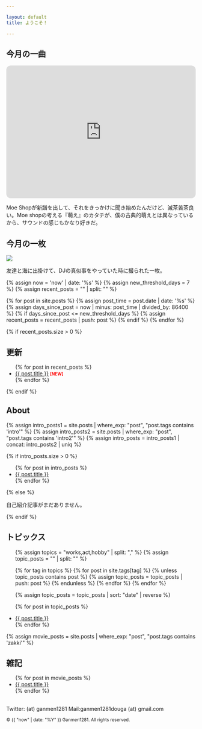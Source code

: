 ```yaml
---

layout: default
title: ようこそ！

---
```


<h2>今月の一曲</h2>

<iframe data-testid="embed-iframe" style="border-radius:12px" src="https://open.spotify.com/embed/track/4n0sVfRnd0UJsqcbPj7GqN?utm_source=generator" width="100%" height="352" frameBorder="0" allowfullscreen="" allow="autoplay; clipboard-write; encrypted-media; fullscreen; picture-in-picture" loading="lazy"></iframe>

Moe Shopが新譜を出して、それをきっかけに聞き始めたんだけど、滅茶苦茶良い。Moe shopの考える『萌え』のカタチが、僕の古典的萌えとは異なっているから、サウンドの感じもかなり好きだ。

<h2>今月の一枚</h2>

![]({{site.baseurl}}/assets/img/DJ.jpg)

友達と海に出掛けて、DJの真似事をやっていた時に撮られた一枚。

{% assign now = 'now' | date: '%s' %}
{% assign new_threshold_days = 7 %}
{% assign recent_posts = "" | split: "" %}

{% for post in site.posts %}
  {% assign post_time = post.date | date: '%s' %}
  {% assign days_since_post = now | minus: post_time | divided_by: 86400 %}
  {% if days_since_post <= new_threshold_days %}
    {% assign recent_posts = recent_posts | push: post %}
  {% endif %}
{% endfor %}

{% if recent_posts.size > 0 %}
  <h2>更新</h2>
  <ul>
    {% for post in recent_posts %}
      <li>
        <a href="{{ post.url }}">{{ post.title }}</a>
        <span style="color: red; font-size: 0.8em; font-weight: bold;">[NEW]</span>
      </li>
    {% endfor %}
  </ul>
{% endif %}



<h2>About</h2>

{% assign intro_posts1 = site.posts | where_exp: "post", "post.tags contains 'intro'" %}
{% assign intro_posts2 = site.posts | where_exp: "post", "post.tags contains 'intro2'" %}
{% assign intro_posts = intro_posts1 | concat: intro_posts2 | uniq %}

{% if intro_posts.size > 0 %}
  <ul>
    {% for post in intro_posts %}
      <li><a href="{{ post.url }}">{{ post.title }}</a></li>
    {% endfor %}
  </ul>
{% else %}
  <p>自己紹介記事がまだありません。</p>
{% endif %}


<h2>トピックス</h2>
<ul>
  {% assign topics = "works,act,hobby" | split: "," %}
  {% assign topic_posts = "" | split: "" %}

  {% for tag in topics %}
    {% for post in site.tags[tag] %}
      {% unless topic_posts contains post %}
        {% assign topic_posts = topic_posts | push: post %}
      {% endunless %}
    {% endfor %}
  {% endfor %}

  {% assign topic_posts = topic_posts | sort: "date" | reverse %}
  
  {% for post in topic_posts %}
    <li><a href="{{ post.url }}">{{ post.title }}</a></li>
  {% endfor %}
</ul>

{% assign movie_posts = site.posts | where_exp: "post", "post.tags contains 'zakki'" %}
<h2>雑記</h2>
<ul>
  {% for post in movie_posts %}
    <li><a href="{{ post.url }}">{{ post.title }}</a></li>
  {% endfor %}
</ul>

<br>
Twitter: (at) ganmen1281  
Mail:ganmen1281douga (at) gmail.com  

<p><small>&copy; {{ "now" | date: "%Y" }} Ganmen1281. All rights reserved.</small></p>
